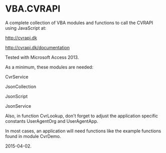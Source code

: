 # VBA.CVRAPI
A complete collection of VBA modules and functions to call the CVRAPI using JavaScript at:

   http://cvrapi.dk
   
   http://cvrapi.dk/documentation

Tested with Microsoft Access 2013.

As a minimum, these modules are needed:

   CvrService

   JsonCollection

   JsonScript

   JsonService

Also, in function CvrLookup, don't forget to adjust the application specific constants UserAgentOrg and UserAgentApp.

In most cases, an application will need functions like the example functions found in module CvrDemo.

2015-04-02.
